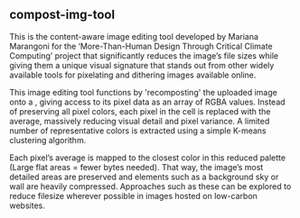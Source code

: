 ## compost-img-tool

This is the content-aware image editing tool developed by Mariana Marangoni for the ‘More-Than-Human Design Through Critical Climate Computing’ project that significantly reduces the image’s file sizes while giving them a unique visual signature that stands out from other widely available tools for pixelating and dithering images available online.  

This image editing tool functions by 'recomposting' the uploaded image onto a <canvas>, giving access to its pixel data as an array of RGBA values. Instead of preserving all pixel colors, each pixel in the cell is replaced with the average, massively reducing visual detail and pixel variance.  A limited number of representative colors is extracted using a simple K-means clustering algorithm.

Each pixel’s average is mapped to the closest color in this reduced palette (Large flat areas = fewer bytes needed). That way, the image’s most detailed areas are preserved and elements such as a background sky or wall are heavily compressed. Approaches such as these can be explored to reduce filesize wherever possible in images hosted on low-carbon websites. 
